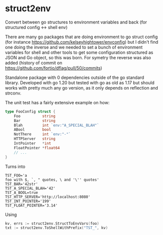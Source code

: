 # struct2env
Convert between go structures to environment variables and back (for structured config &lt;-> shell env)

There are many go packages that are doing environment to go struct config (for instance https://github.com/kelseyhightower/envconfig) but I didn't find one doing the inverse and we needed to set a bunch of environment variables for shell and other tools to get some configuration structured as JSON and Go object, so this was born. For symetry the reverse was also added (history of commit on https://github.com/fortio/dflag/pull/50/commits)

Standalone package with 0 dependencies outside of the go standard library. Developed with go 1.20 but tested with go as old as 1.17
but should works with pretty much any go version, as it only depends on reflection and strconv.


The unit test has a fairly extensive example on how:
```go
type FooConfig struct {
	Foo          string
	Bar          string
	Blah         int `env:"A_SPECIAL_BLAH"`
	ABool        bool
	NotThere     int `env:"-"`
	HTTPServer   string
	IntPointer   *int
	FloatPointer *float64
    // ...
}
```

Turns into
```shell
TST_FOO='a
foo with $, `, " quotes, \ and '\'' quotes'
TST_BAR='42str'
TST_A_SPECIAL_BLAH='42'
TST_A_BOOL=true
TST_HTTP_SERVER='http://localhost:8080'
TST_INT_POINTER='199'
TST_FLOAT_POINTER='3.14'
```

Using
```go
kv, errs := struct2env.StructToEnvVars(foo)
txt := struct2env.ToShellWithPrefix("TST_", kv)
```
